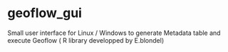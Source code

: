 # geoflow_gui

Small user interface for Linux / Windows to generate Metadata table and execute Geoflow ( R library developped by E.blondel)
